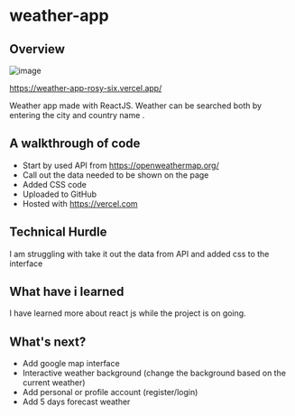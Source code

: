 # weather-app

## Overview

![image](https://user-images.githubusercontent.com/56638238/132799069-9f0a90c0-6450-4b30-9189-e262c5ef396c.png)


https://weather-app-rosy-six.vercel.app/


Weather app made with ReactJS. Weather can be searched both by entering the city and country name . 

## A walkthrough of code

- Start by used API from https://openweathermap.org/
- Call out the data needed to be shown on the page
- Added CSS code
- Uploaded to GitHub
- Hosted with https://vercel.com


## Technical Hurdle

I am struggling with take it out the data from API and added css to the interface 


## What have i learned

I have learned more about react js while the project is on going. 

## What's next?

- Add google map interface
- Interactive weather background (change the background based on the current weather)
- Add personal or profile account (register/login)
- Add 5 days forecast weather
